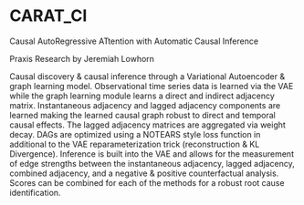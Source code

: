 # CARAT_CI
Causal AutoRegressive ATtention with Automatic Causal Inference

Praxis Research by Jeremiah Lowhorn

Causal discovery & causal inference through a Variational Autoencoder & graph learning model. Observational time series data is learned via the VAE while the graph learning module learns a direct and indirect adjacency matrix. Instantaneous adjacency and lagged adjacency components are learned making the learned causal graph robust to direct and temporal causal effects. The lagged adjacency matrices are aggregated via weight decay. DAGs are optimized using a NOTEARS style loss function in additional to the VAE reparameterization trick (reconstruction & KL Divergence). Inference is built into the VAE and allows for the measurement of edge strengths between the instantaneous adjacency, lagged adjacency, combined adjacency, and a negative & positive counterfactual analysis. Scores can be combined for each of the methods for a robust root cause identification. 
